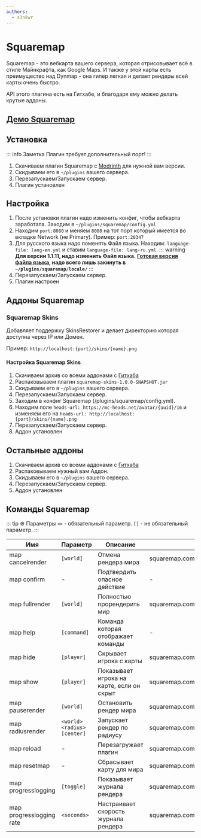 ```yaml
---
authors: 
  - s3nkwr
---
```


# Squaremap

Squaremap - это вебкарта вашего сервера, которая отрисовывает всё в стиле Майнкрафта, как Google Maps.
И также у этой карты есть преимущество над Dynmap - она гипер легкая и делает рендеры всей карты очень быстро.

API этого плагина есть на Гитхабе, и благодаря ему можно делать крутые аддоны.

## [Демо Squaremap](https://squaremap-demo.jpenilla.xyz/)

## Установка

::: info Заметка
Плагин требует дополнительный порт!
:::

1. Скачиваем плагин Squaremap с [Modrinth](https://modrinth.com/plugin/squaremap) для нужной вам версии. 
2. Скидываем его в `~/plugins` вашего сервера.
3. Перезапускаем/Запускаем сервер.
4. Плагин установлен

## Настройка

1. После установки плагин надо изменить конфиг, чтобы вебкарта заработала. Заходим в `~/plugins/squaremap/config.yml`
2. Находим `port:8080` и меняем `8080` на тот порт который имеется во вкладке Network (не Primary). Пример: `port:20347`
3. Для русского языка надо поменять Файл языка. Находим: `language-file: lang-en.yml` и ставим `language-file: lang-ru.yml`.
   ::: warning
   **Для версии 1.1.11, надо изменить Файл языка.** **[Готовая версия файла языка](https://minhaskamal.github.io/DownGit/#/home?url=https://github.com/jpenilla/squaremap/blob/master/common/src/main/resources/locale/lang-ru.yml), надо всего лишь закинуть в `~/plugins/squaremap/locale/`**
   :::
4. Перезапускаем/Запускаем сервер.
5. Плагин настроен

## Аддоны Squaremap

### Squaremap Skins

Добавляет поддержку SkinsRestorer и делает директорию которая доступна через IP или Домен.

Пример: `http://localhost:{port}/skins/{name}.png`

#### Настройка Squaremap Skins

1. Скачиваем архив со всеми аддонами с [Гитхаба](https://nightly.link/jpenilla/squaremap-addons/workflows/build/master/artifacts.zip)
2. Распаковываем плагин `squaremap-skins-1.0.0-SNAPSHOT.jar`
3. Скидываем его в `~/plugins` вашего сервера.
4. Перезапускаем/Запускаем сервер.
5. Заходим в конфиг Squaremap (/plugins/squaremap/config.yml).
6. Находим поле `heads-url: https://mc-heads.net/avatar/{uuid}/16` и изменяем его на `heads-url: http://localhost:{port}/skins/{name}.png`
7. Перезапускаем/Запускаем сервер.
8. Аддон установлен

## Остальные аддоны

1. Скачиваем архив со всеми аддонами с [Гитхаба](https://nightly.link/jpenilla/squaremap-addons/workflows/build/master/artifacts.zip)
2. Распаковываем нужный вам Аддон.
3. Скидываем его в `~/plugins` вашего сервера.
4. Перезапускаем/Запускаем сервер.
5. Аддон установлен

## Команды Squaremap

::: tip :gear: Параметры
`<>` - обязательный параметр.
`[]` - не обязательный параметр.
:::

| Имя | Параметр | Описание | Право |
| ----------- | ----------- | ----------- | ----------- |
map cancelrender | `[world]` | Отмена рендера мира | squaremap.command.cancelrender |                    
map confirm | - | Подтвердить опасное действие  | - |      
map fullrender | `[world]` | Полностью прорендерить мир | squaremap.command.fullrender |       
map help | `[command]` | Команда которая отображает команды | - |    
map hide | `[player]` | Скрывает игрока с карты | squaremap.command.hide | 
map show | `[player]` | Показывает игрока на карте, если он скрыт | squaremap.command.show |  
map pauserender | `[world]` | Остановить рендер мира | squaremap.command.pauserender |
map radiusrender | `<world> <radius> [center]` | Запускает рендер по радиусу | squaremap.command.radiusrender |                 
map reload | - | Перезагружает плагин | squaremap.command.reload |      
map resetmap | - | Сбрасывает карту для мира | squaremap.command.resetmap |                        
map progresslogging | `[toggle]` | Показывает журнала рендера | squaremap.command.progresslogging | 
map progresslogging rate | `<seconds>` | Настраивает скорость журнала рендера | squaremap.command.progresslogging |             
